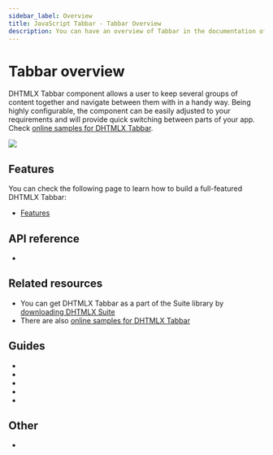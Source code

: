 ```yaml
---
sidebar_label: Overview
title: JavaScript Tabbar - Tabbar Overview 
description: You can have an overview of Tabbar in the documentation of the DHTMLX JavaScript UI library. Browse developer guides and API reference, try out code examples and live demos, and download a free 30-day evaluation version of DHTMLX Suite.
---
```


# Tabbar overview

DHTMLX Tabbar component allows a user to keep several groups of content together and navigate between them with in a handy way.
Being highly configurable, the component can be easily adjusted to your requirements and will provide quick switching between parts of your app. 
Check [online samples for DHTMLX Tabbar](https://snippet.dhtmlx.com/all?tag=tabbar).

![](../assets/tabbar/tabbar_front.png)

## Features

You can check the following page to learn how to build a full-featured DHTMLX Tabbar:

- [Features](tabbar/features.md)

## API reference

- [](tabbar/api/api_overview.md)

## Related resources

- You can get DHTMLX Tabbar as a part of the Suite library by [downloading DHTMLX Suite](https://dhtmlx.com/docs/products/dhtmlxSuite/download.shtml)
- There are also [online samples for DHTMLX Tabbar](https://snippet.dhtmlx.com/all?tag=tabbar)  

## Guides

- [](init.md)
- [](configuring_tabbar.md)
- [](work_with_tabbar.md)
- [](customization.md)
- [](events.md)

## Other

- [](../migration.md)
